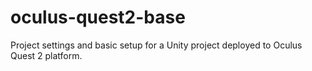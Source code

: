 # oculus-quest2-base
Project settings and basic setup for a Unity project deployed to Oculus Quest 2 platform.
